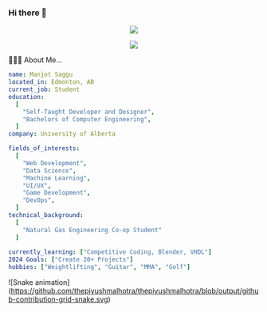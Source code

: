 ### Hi there 👋

<p align="center">
  <img src="https://capsule-render.vercel.app/api?text=Hello!&fontColor=d6ace6&animation=fadeIn&theme=radical"/>
</p>
<p align="center">
  <img src="https://media.giphy.com/media/a5viI92PAF89q/giphy.gif?cid=ecf05e47fo1t8onmpref088fvqkk63nff0ji8yr0xrmu1sg1&ep=v1_gifs_search&rid=giphy.gif&ct=g">
</p>

👨🏻‍💻 About Me...
```yaml
name: Manjot Saggu
located_in: Edmonton, AB
current_job: Student
education:
  [
    "Self-Taught Developer and Designer",
    "Bachelors of Computer Engineering",
  ]
company: University of Alberta

fields_of_interests:
  [
    "Web Development",
    "Data Science",
    "Machine Learning",
    "UI/UX",
    "Game Development",
    "DevOps",
  ]
technical_background:
  [
    "Natural Gas Engineering Co-op Student"
  ]
  
currently_learning: ["Competitive Coding, Blender, VHDL"]
2024 Goals: ["Create 20+ Projects"]
hobbies: ["Weightlifting", "Guitar", "MMA", "Golf"]
```

![Snake animation]
(https://github.com/thepiyushmalhotra/thepiyushmalhotra/blob/output/github-contribution-grid-snake.svg)

<!--
**msaggu204/msaggu204** is a ✨ _special_ ✨ repository because its `README.md` (this file) appears on your GitHub profile.

Here are some ideas to get you started:

- 🔭 I’m currently working on ...
- 🌱 I’m currently learning ...
- 👯 I’m looking to collaborate on ...
- 🤔 I’m looking for help with ...
- 💬 Ask me about ...
- 📫 How to reach me: ...
- 😄 Pronouns: ...
- ⚡ Fun fact: ...
-->
